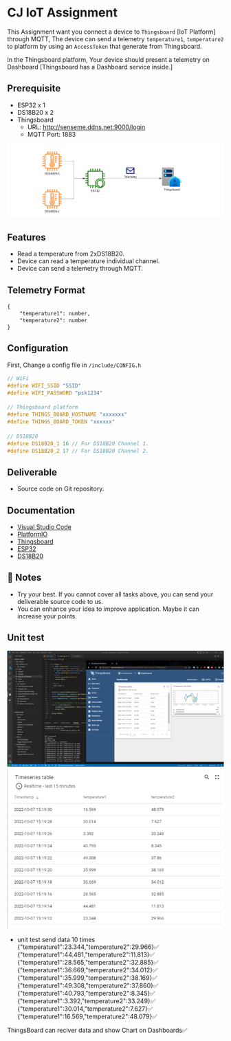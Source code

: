 # CJ IoT Assignment

This Assignment want you connect a device to `Thingsboard` [IoT Platform] through MQTT, The device can send a telemetry `temperature1`, `temperature2` to platform by using an `AccessToken` that generate from Thingsboard.

In the Thingsboard platform, Your device should present a telemetry on Dashboard [Thingsboard has a Dashboard service inside.]

## Prerequisite

- ESP32 x 1
- DS18B20 x 2
- Thingsboard
  - URL: http://senseme.ddns.net:9000/login
  - MQTT Port: 1883

![Schematic](./schematic.png)

## Features

- Read a temperature from 2xDS18B20.
- Device can read a temperature individual channel.
- Device can send a telemetry through MQTT.

## Telemetry Format

```
{
    "temperature1": number,
    "temperature2": number
}
```

## Configuration

First, Change a config file in `/include/CONFIG.h`

```c++
// WiFi
#define WIFI_SSID "SSID"
#define WIFI_PASSWORD "psk1234"

// Thingsboard platform
#define THINGS_BOARD_HOSTNAME "xxxxxxx"
#define THINGS_BOARD_TOKEN "xxxxxx"

// DS18B20
#define DS18B20_1 16 // For DS18B20 Channel 1.
#define DS18B20_2 17 // For DS18B20 Channel 2.
```

## Deliverable

- Source code on Git repository.

## Documentation

- [Visual Studio Code](https://code.visualstudio.com/)
- [PlatformIO](https://platformio.org/)
- [Thingsboard](https://thingsboard.io/docs/)
- [ESP32](https://www.espressif.com/en/products/socs/esp32)
- [DS18B20](https://datasheets.maximintegrated.com/en/ds/DS18B20.pdf)

## 🚀 Notes

- Try your best. If you cannot cover all tasks above, you can send your deliverable source code to us.
- You can enhance your idea to improve application. Maybe it can increase your points.


## Unit test

![Unit test](./unit_test.png)
![Table](./timeseries_table.png)

- unit test send data 10 times
{"temperature1":23.344,"temperature2":29.966}✅
{"temperature1":44.481,"temperature2":11.813}✅
{"temperature1":28.565,"temperature2":32.885}✅
{"temperature1":36.669,"temperature2":34.012}✅
{"temperature1":35.999,"temperature2":38.169}✅
{"temperature1":49.308,"temperature2":37.860}✅
{"temperature1":40.793,"temperature2":8.345}✅
{"temperature1":3.392,"temperature2":33.249}✅
{"temperature1":30.014,"temperature2":7.627}✅
{"temperature1":16.569,"temperature2":48.079}✅

ThingsBoard can reciver data and show Chart on Dashboards✅
